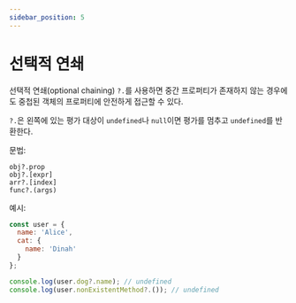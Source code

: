 ```yaml
---
sidebar_position: 5
---
```


# 선택적 연쇄

선택적 연쇄(optional chaining) `?.`를 사용하면 중간 프로퍼티가 존재하지 않는 경우에도 중첩된 객체의 프로퍼티에 안전하게 접근할 수 있다.

`?.`은 왼쪽에 있는 평가 대상이 `undefined`나 `null`이면 평가를 멈추고 `undefined`를 반환한다.

문법:

```
obj?.prop
obj?.[expr]
arr?.[index]
func?.(args)
```

예시:

```js
const user = {
  name: 'Alice',
  cat: {
    name: 'Dinah'
  }
};

console.log(user.dog?.name); // undefined
console.log(user.nonExistentMethod?.()); // undefined
```


